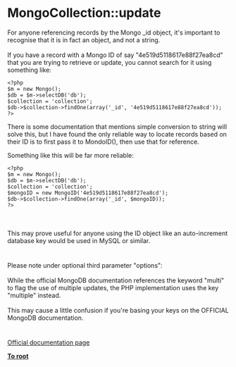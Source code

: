 # MongoCollection::update



For anyone referencing records by the Mongo _id object, it&apos;s important to recognise that it is in fact an object, and not a string. <br><br>If you have a record with a Mongo ID of say "4e519d5118617e88f27ea8cd" that you are trying to retrieve or update, you cannot search for it using something like:<br>

```
<?php
$m = new Mongo();
$db = $m->selectDB('db');
$collection = 'collection';
$db->$collection->findOne(array('_id', '4e519d5118617e88f27ea8cd'));
?>
```


There is some documentation that mentions simple conversion to string will solve this, but I have found the only reliable way to locate records based on their ID is to first pass it to MondoID(), then use that for reference.

Something like this will be far more reliable:


```
<?php
$m = new Mongo();
$db = $m->selectDB('db');
$collection = 'collection';
$mongoID = new MongoID('4e519d5118617e88f27ea8cd');
$db->$collection->findOne(array('_id', $mongoID));
?>
```
<br><br>This may prove useful for anyone using the ID object like an auto-increment database key would be used in MySQL or similar.  

#

Please note under optional third parameter "options":<br><br>While the official MongoDB documentation references the keyword "multi" to flag the use of multiple updates, the PHP implementation uses the key "multiple" instead.<br><br>This may cause a little confusion if you&apos;re basing your keys on the OFFICIAL MongoDB documentation.  

#

[Official documentation page](https://www.php.net/manual/en/mongocollection.update.php)

**[To root](/README.md)**